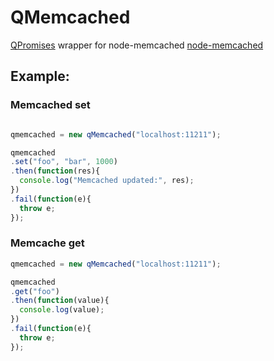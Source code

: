 # QMemcached

  [QPromises](https://github.com/kriskowal/q)  wrapper for node-memcached [node-memcached](https://github.com/3rd-Eden/node-memcached)

## Example:

### Memcached set

```Javascript

qmemcached = new qMemcached("localhost:11211");

qmemcached
.set("foo", "bar", 1000)
.then(function(res){
  console.log("Memcached updated:", res);
})
.fail(function(e){
  throw e;
});

```

### Memcache get

```Javascript
qmemcached = new qMemcached("localhost:11211");

qmemcached
.get("foo")
.then(function(value){
  console.log(value);
})
.fail(function(e){
  throw e;
});

```